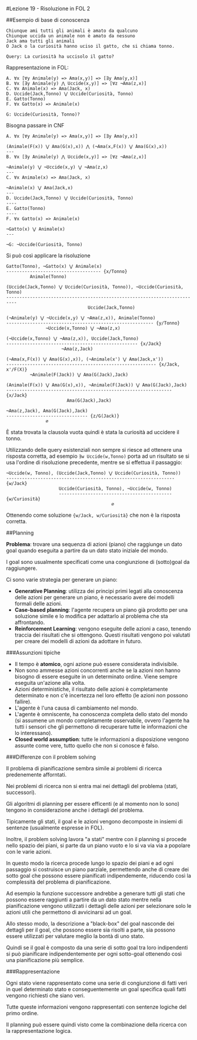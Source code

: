 #Lezione 19 - Risoluzione in FOL 2

##Esempio di base di conoscenza

```
Chiunque ami tutti gli animali è amato da qualcuno
Chiunque uccida un animale non è amato da nessuno
Jack ama tutti gli animali
O Jack o la curiosità hanno uciso il gatto, che si chiama tonno.

Query: La curiosità ha uccisolo il gatto?
```

Rappresentazione in FOL:

```
A. ∀x [∀y Animale(y) => Ama(x,y)] => [∃y Ama(y,x)]
B. ∀x [∃y Animale(y) ⋀ Uccide(x,y)] => [∀z ¬Ama(z,x)]
C. ∀x Animale(x) => Ama(Jack, x)
D. Uccide(Jack,Tonno) ⋁ Uccide(Curiosità, Tonno)
E. Gatto(Tonno)
F. ∀x Gatto(x) => Animale(x)

G: Uccide(Curiosità, Tonno)?
```

Bisogna passare in CNF

```
A. ∀x [∀y Animale(y) => Ama(x,y)] => [∃y Ama(y,x)]

(Animale(F(x)) ⋁ Ama(G(x),x)) ⋀ (¬Ama(x,F(x)) ⋁ Ama(G(x),x))
---
B. ∀x [∃y Animale(y) ⋀ Uccide(x,y)] => [∀z ¬Ama(z,x)]

¬Animale(y) ⋁ ¬Uccide(x,y) ⋁ ¬Ama(z,x)
---
C. ∀x Animale(x) => Ama(Jack, x)

¬Animale(x) ⋁ Ama(Jack,x)
---
D. Uccide(Jack,Tonno) ⋁ Uccide(Curiosità, Tonno)
----
E. Gatto(Tonno)
----
F. ∀x Gatto(x) => Animale(x)

¬Gatto(x) ⋁ Animale(x)
---

¬G: ¬Uccide(Curiosità, Tonno)
```

Si può così applicare la risoluzione

```
Gatto(Tonno), ¬Gatto(x) ⋁ Animale(x)
------------------------------------ {x/Tonno}
         Animale(Tonno)

(Uccide(Jack,Tonno) ⋁ Uccide(Curiosità, Tonno)), ¬Uccide(Curiosità, Tonno)
--------------------------------------------------------------------------
                               Uccide(Jack,Tonno)

(¬Animale(y) ⋁ ¬Uccide(x,y) ⋁ ¬Ama(z,x)), Animale(Tonno)
-------------------------------------------------------- {y/Tonno}
               ¬Uccide(x,Tonno) ⋁ ¬Ama(z,x)

(¬Uccide(x,Tonno) ⋁ ¬Ama(z,x)), Uccide(Jack,Tonno)
-------------------------------------------------- {x/Jack}
                     ¬Ama(z,Jack)

(¬Ama(x,F(x)) ⋁ Ama(G(x),x)), (¬Animale(x') ⋁ Ama(Jack,x'))
--------------------------------------------------------- {x/Jack, x'/F(X)}
         ¬Animale(F(Jack)) ⋁ Ama(G(Jack),Jack)

(Animale(F(x)) ⋁ Ama(G(x),x)), ¬Animale(F(Jack)) ⋁ Ama(G(Jack),Jack)
--------------------------------------------------------------- {x/Jack}
                       Ama(G(Jack),Jack) 

¬Ama(z,Jack), Ama(G(Jack),Jack)
------------------------------- {z/G(Jack)}
               ∅
```

È stata trovata la clausola vuota quindi è stata la curiosità ad uccidere il tonno.

Utilizzando delle query esistenziali non sempre si riesce ad ottenere una risposta corretta, ad esempio `∃w Uccide(w,Tonno)` porta ad un risultato se si usa l'ordine di risoluzione precedente, mentre se si effettua il passaggio:

```
¬Uccide(w, Tonno), (Uccide(Jack,Tonno) ⋁ Uccide(Curiosità, Tonno))
----------------------------------------------------------------  {w/Jack}
                    Uccide(Curiosità, Tonno), ¬Uccide(w, Tonno)
                    ------------------------------------------- {w/Curiosità}
                                        ∅
```
Ottenendo come soluzione `{w/Jack, w/Curiosità}` che non è la risposta corretta.

##Planning

**Problema**: trovare una sequenza di azioni (piano) che raggiunge un dato goal quando eseguita a partire da un dato stato iniziale del mondo.

I goal sono usualmente specificati come una congiunzione di (sotto)goal da raggiungere.

Ci sono varie strategia per generare un piano:

- **Generative Planning**: utilizza dei principi primi legati alla conoscenza delle azioni per generare un piano, è necessario avere dei modelli formali delle azioni.
- **Case-based planning**: l'agente recupera un piano già prodotto per una soluzione simile e lo modifica per adattarlo al problema che sta affrontando.
- **Reinforcement Learning**: vengono eseguite delle azioni a caso, tenendo traccia dei risultati che si ottengono. Questi risultati vengono poi valutati per creare dei modelli di azioni da adottare in futuro.

###Assunzioni tipiche

- Il tempo è **atomico**, ogni azione può essere considerata indivisibile.
- Non sono ammesse azioni concorrenti anche se la azioni non hanno bisogno di essere eseguite in un determinato ordine. Viene sempre eseguita un'azione alla volta.
- Azioni deterministiche, il risultato delle azioni è completamente determinato e non c'è incertezza nel loro effetto (le azioni non possono fallire).
- L'agente è l'una causa di cambiamento nel mondo.
- L'agente è omniscente, ha conoscenza completa dello stato del mondo (si assumene un mondo completamente osservabile, ovvero l'agente ha tutti i sensori che gli permettono di recuperare tutte le informazioni che lo interessano).
- **Closed world assumption**: tutte le informazioni a disposizione vengono assunte come vere, tutto quello che non si conosce è falso.

###Differenze con il problem solving

Il problema di pianificazione sembra simile ai problemi di ricerca predenemente afforntati.

Nei problemi di ricerca non si entra mai nei dettagli del problema (stati, successori).

Gli algoritmi di planning per essere efficenti (e al momento non lo sono) tengono in considerazione anche i dettagli del problema.

Tipicamente gli stati, il goal e le azioni vengono decomposte in insiemi di sentenze (usualmente espresse in FOL).

Inoltre, il problem solving lavora "a stati" mentre con il planning si procede nello spazio dei piani, si parte da un piano vuoto e lo si va via via a popolare con le varie azioni.

In questo modo la ricerca procede lungo lo spazio dei piani e ad ogni passaggio si costruisce un piano parziale, permettendo anche di creare dei sotto goal che possono essere pianificati indipendemente, riducendo così la complessità del problema di pianificazione.

Ad esempio la funzione successore andrebbe a generare tutti gli stati che possono essere raggiunti a partire da un dato stato mentre nella pianificazione vengono utilizzati i dettagli delle azioni per selezionare solo le azioni utili che permettono di avvicinarsi ad un goal.

Allo stesso modo, la descrizione a "black-box" del goal nasconde dei dettagli per il goal, che possono essere sia risolti a parte, sia possono essere utilizzati per valutare meglio la bontà di uno stato.

Quindi se il goal è composto da una serie di sotto goal tra loro indipendenti si può pianificare indipendentemente per ogni sotto-goal ottenendo così una pianificazione più semplice.

###Rappresentazione

Ogni stato viene rappresentato come una serie di congiunzione di fatti veri in quel determinato stato e conseguentemente un goal specifica quali fatti vengono richiesti che siano veri.

Tutte queste informazioni vengono rappresentati con sentenze logiche del primo ordine.

Il planning può essere quindi visto come la combinazione della ricerca con la rappresentazione logica.

